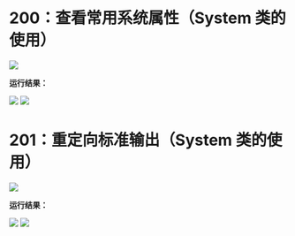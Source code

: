 # 200：查看常用系统属性（System 类的使用）

<img src="http://image.renkaigis.com/keepcoding/2017121101.png">

**运行结果：**

<img src="http://image.renkaigis.com/keepcoding/2017121102.png">

<img src="http://image.renkaigis.com/keepcoding/2017121103.png">

# 201：重定向标准输出（System 类的使用）

<img src="http://image.renkaigis.com/keepcoding/2017121104.png">

**运行结果：**

<img src="http://image.renkaigis.com/keepcoding/2017121105.png">

<img src="http://image.renkaigis.com/keepcoding/2017121106.png">

